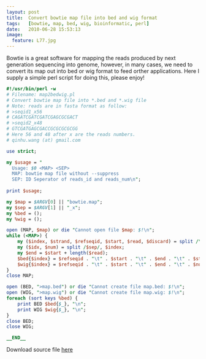 ```yaml
---
layout:	post
title:	Convert bowtie map file into bed and wig format
tags:	[bowtie, map, bed, wig, bioinformatic, perl]
date:	2010-06-28 15:53:13
image:
  feature: L77.jpg
---
```


Bowtie is a great software for mapping the reads produced by next generation sequencing into genome, however, in many cases, we need to convert its map out into bed or wig format to feed orther applications. Here I supply a simple perl script for doing this, please enjoy!

``` perl
#!/usr/bin/perl -w
# Filename: map2bedwig.pl
# Convert bowtie map file into *.bed and *.wig file
# Note: reads are in fasta format as follow:
# >seqid1_x56
# CAGATCGATCGATCGAGCGCGACT
# >seqid2_x48
# GTCGATGAGCGACCGCGCGCGCGG
# Here 56 and 48 after x are the reads numbers.
# qinhu.wang (at) gmail.com

use strict;

my $usage = "
  Usage: $0 <MAP> <SEP>
  MAP: bowtie map file without --suppress
  SEP: ID Seperator of reads_id and reads_num\n";
 
print $usage;

my $map = $ARGV[0] || "bowtie.map";
my $sep = $ARGV[1] || "_x";
my %bed = ();
my %wig = ();

open (MAP, $map) or die "Cannot open file $map: $!\n";
while (<MAP>) {
	my ($index, $strand, $refseqid, $start, $read, $discard) = split /\t/, $_, 6;
	my ($idx, $num) = split /$sep/, $index;
	my $end = $start + length($read);
	$bed{$index} = $refseqid . "\t" . $start . "\t" . $end . "\t" . $strand;
	$wig{$index} = $refseqid . "\t" . $start . "\t" . $end . "\t" . $num;
}
close MAP;

open (BED, ">map.bed") or die "Cannot create file map.bed: $!\n";
open (WIG, ">map.wig") or die "Cannot create file map.wig: $!\n";
foreach (sort keys %bed) {
	print BED $bed{$_}, "\n";
	print WIG $wig{$_}, "\n";
}
close BED;
close WIG;

__END__
```

Download source file [here][1]

[1]: /data/scripts/map2bedwig.pl
